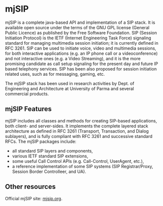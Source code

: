# mjSIP

mjSIP is a complete java-based API and implementation of a SIP stack.
It is available open source under the terms of the GNU GPL license (General Public Licence) as published by the Free Software Foundation.
SIP (Session Initiation Protocol) is the IETF (Internet Engineering Task Force) signaling standard for managing multimedia session initiation; it is currently defined in RFC 3261. SIP can be used to initiate voice, video and multimedia sessions, for both interactive applications (e.g. an IP phone call or a videoconference) and not interactive ones (e.g. a Video Streaming), and it is the more promising candidate as call setup signaling for the present day and future IP based telephony services. SIP has been also proposed for session initiation related uses, such as for messaging, gaming, etc.

The mjSIP stack has been used in research activities by Dept. of Engineering and Architecture at University of Parma and several commercial products.
 

## mjSIP Features

mjSIP includes all classes and methods for creating SIP-based applications, both client- and server-sides. It implements the complete layered stack architecture as defined in RFC 3261 (Transport, Transaction, and Dialog sublayers), and is fully compliant with RFC 3261 and successive standard RFCs. The mjSIP packages include:

- all standard SIP layers and components,
- various IETF standard SIP extensions,
- some useful Call Control APIs (e.g. Call-Control, UserAgent, etc.),
- a reference implementation of some SIP systems (SIP Registrar/Proxy, Session Border Controlleer, and UA).

## Other resources

Official mjSIP site: [mjsip.org](http://mjsip.org).
